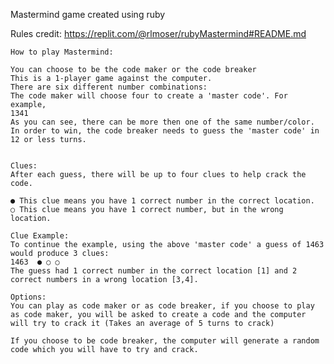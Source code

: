 Mastermind game created using ruby 

Rules credit: https://replit.com/@rlmoser/rubyMastermind#README.md

    How to play Mastermind:

    You can choose to be the code maker or the code breaker
    This is a 1-player game against the computer.
    There are six different number combinations:
    The code maker will choose four to create a 'master code'. For example,
    1341
    As you can see, there can be more then one of the same number/color.
    In order to win, the code breaker needs to guess the 'master code' in 12 or less turns.


    Clues:
    After each guess, there will be up to four clues to help crack the code.

    ● This clue means you have 1 correct number in the correct location.
    ○ This clue means you have 1 correct number, but in the wrong location.

    Clue Example:
    To continue the example, using the above 'master code' a guess of 1463 would produce 3 clues:
    1463  ● ○ ○ 
    The guess had 1 correct number in the correct location [1] and 2 correct numbers in a wrong location [3,4].
    
    Options:
    You can play as code maker or as code breaker, if you choose to play as code maker, you will be asked to create a code and the computer will try to crack it (Takes an average of 5 turns to crack)

    If you choose to be code breaker, the computer will generate a random code which you will have to try and crack.